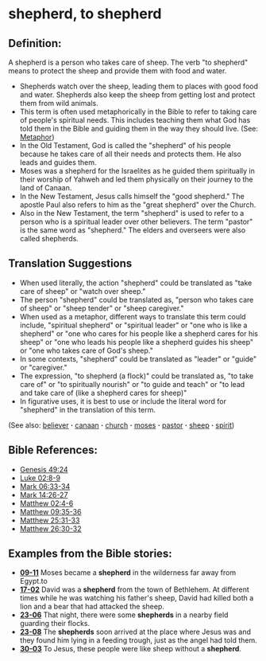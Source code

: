 # shepherd, to shepherd #

## Definition: ##

A shepherd is a person who takes care of sheep. The verb "to shepherd" means to protect the sheep and provide them with food and water.

* Shepherds watch over the sheep, leading them to places with good food and water. Shepherds also keep the sheep from getting lost and protect them from wild animals.
* This term is often used metaphorically in the Bible to refer to taking care of people's spiritual needs. This includes teaching them what God has told them in the Bible and guiding them in the way they should live. (See: [Metaphor](https://git.door43.org/Door43/en-ta-translate-vol1/src/master/content/figs_metaphor.md))
* In the Old Testament, God is called the "shepherd" of his people because he takes care of all their needs and protects them. He also leads and guides them.
* Moses was a shepherd for the Israelites as he guided them spiritually in their worship of Yahweh and led them physically on their journey to the land of Canaan.
* In the New Testament, Jesus calls himself the "good shepherd." The apostle Paul also refers to him as the "great shepherd" over the Church.
* Also in the New Testament, the term "shepherd" is used to refer to a person who is a spiritual leader over other believers. The term "pastor" is the same word as "shepherd." The elders and overseers were also called shepherds.

## Translation Suggestions ##

* When used literally, the action "shepherd" could be translated as "take care of sheep" or "watch over sheep."
* The person "shepherd" could be translated as, "person who takes care of sheep" or "sheep tender" or "sheep caregiver."
* When used as a metaphor, different ways to translate this term could include, "spiritual shepherd" or "spiritual leader" or "one who is like a shepherd" or "one who cares for his people like a shepherd cares for his sheep" or "one who leads his people like a shepherd guides his sheep" or "one who takes care of God's sheep."
* In some contexts, "shepherd" could be translated as "leader" or "guide" or "caregiver."
* The expression, "to shepherd (a flock)" could be translated as, "to take care of" or "to spiritually nourish" or "to guide and teach" or "to lead and take care of (like a shepherd cares for sheep)"
* In figurative uses, it is best to use or include the literal word for "shepherd" in the translation of this term.

(See also: [believer](../kt/believer.md) **·** [canaan](../other/canaan.md) **·** [church](../kt/church.md) **·** [moses](../other/moses.md) **·** [pastor](../kt/pastor.md) **·** [sheep](../other/sheep.md) **·** [spirit](../kt/spirit.md))

## Bible References: ##

* [Genesis 49:24](https://door43.org/en/bible/notes/gen/49/24)
* [Luke 02:8-9](https://door43.org/en/bible/notes/luk/02/08)
* [Mark 06:33-34](https://door43.org/en/bible/notes/mrk/06/33)
* [Mark 14:26-27](https://door43.org/en/bible/notes/mrk/14/26)
* [Matthew 02:4-6](https://door43.org/en/bible/notes/mat/02/04)
* [Matthew 09:35-36](https://door43.org/en/bible/notes/mat/09/35)
* [Matthew 25:31-33](https://door43.org/en/bible/notes/mat/25/31)
* [Matthew 26:30-32](https://door43.org/en/bible/notes/mat/26/30)

## Examples from the Bible stories: ##

* __[09-11](https://door43.org/en/obs/notes/frames/09-11)__ Moses became a __shepherd__  in the wilderness far away from Egypt.to
* __[17-02](https://door43.org/en/obs/notes/frames/17-02)__ David was a __shepherd__  from the town of Bethlehem. At different times while he was watching his father's sheep, David had killed both a lion and a bear that had attacked the sheep.
* __[23-06](https://door43.org/en/obs/notes/frames/23-06)__ That night, there were some __shepherds__  in a nearby field guarding their flocks.
* __[23-08](https://door43.org/en/obs/notes/frames/23-08)__ The __shepherds__  soon arrived at the place where Jesus was and they found him lying in a feeding trough, just as the angel had told them.
* __[30-03](https://door43.org/en/obs/notes/frames/30-03)__ To Jesus, these people were like sheep without a __shepherd__.

